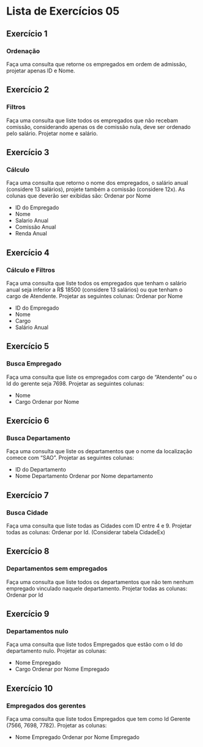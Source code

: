 # Lista de Exercícios 05

## Exercício 1
### Ordenação
Faça uma consulta que retorne os empregados em ordem de admissão, projetar apenas ID e Nome.


## Exercício 2
### Filtros
Faça uma consulta que liste todos os empregados que não recebam comissão, considerando apenas os de comissão nula, deve ser ordenado pelo salário. Projetar nome e salário.


## Exercício 3
### Cálculo
Faça uma consulta que retorno o nome dos empregados, o salário anual (considere 13 salários), projete também a comissão (considere 12x). As colunas que deverão ser exibidas são:
Ordenar por Nome
* ID do Empregado
* Nome
* Salario Anual
* Comissão Anual
* Renda Anual


## Exercício 4
### Cálculo e Filtros
Faça uma consulta que liste todos os empregados que tenham o salário anual seja inferior a R$ 18500 (considere 13 salários) ou que tenham o cargo de Atendente. Projetar as seguintes colunas:
Ordenar por Nome
* ID do Empregado
* Nome
* Cargo
* Salário Anual


## Exercício 5
### Busca Empregado
Faça uma consulta que liste os empregados com cargo de “Atendente” ou o Id do gerente seja 7698. Projetar as seguintes colunas:
* Nome
* Cargo
Ordenar por Nome


## Exercício 6
### Busca Departamento
Faça uma consulta que liste os departamentos que o nome da localização comece com “SAO”. Projetar as seguintes colunas:
* ID do Departamento 
* Nome Departamento
Ordenar por Nome departamento


## Exercício 7
### Busca Cidade
Faça uma consulta que liste todas as Cidades com ID entre 4 e 9. Projetar todas as colunas: 
Ordenar por Id. (Considerar tabela CidadeEx)


## Exercício 8
### Departamentos sem empregados
Faça uma consulta que liste todos os departamentos que não tem nenhum empregado vinculado naquele departamento. Projetar todas as colunas: 
Ordenar por Id


## Exercício 9
### Departamentos nulo 
Faça uma consulta que liste todos Empregados que estão com o Id do departamento nulo. Projetar as colunas: 
* Nome Empregado
* Cargo
Ordenar por Nome Empregado


## Exercício 10
### Empregados dos gerentes 
Faça uma consulta que liste todos Empregados que tem como Id Gerente (7566, 7698, 7782). Projetar as colunas: 
* Nome Empregado
Ordenar por Nome Empregado


